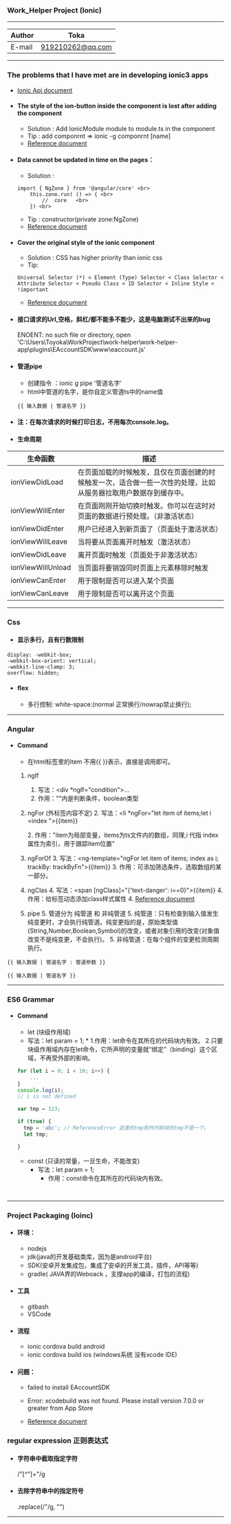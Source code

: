 ### Work_Helper Project (Ionic)

****
	
|Author|Toka|
|---|---
|E-mail|919210262@qq.com

****
	
### The problems that I have met are in developing ionic3 apps<br>
* [Ionic Api document](https://ionicframework.com/docs/api)<br>
* #### The style of the ion-button inside the component is lost after adding the component<br>	
	* Solution : Add IonicModule module to module.ts in the component<br>
	* Tip : add componrnt => ionic -g componrnt \[name\] <br>
	* [Reference document](https://www.jianshu.com/p/048f8a6c8952)<br>
	
* #### Data cannot be updated in time on the pages：
	* Solution : <br>
	```
	import { NgZone } from '@angular/core' <br>
		this.zone.run( () => { <br>
			//	core   <br>
		}) <br>
	```
	* Tip : constructor\(private zone:NgZone\)<br>
	* [Reference document](http://www.jason-z.com/post/30)<br>

* #### Cover the original style of the ionic component
	* Solution : CSS has higher priority than ionic css<br>
	* Tip:
	``` 
	Universal Selector (*) < Element (Type) Selector < Class Selector < Attribute Selector < Pseudo Class < ID Selector < Inline Style < !important 	
	```
	* [Reference document]()<br> 

* #### 接口请求的Url,空格，斜杠/都不能多不能少，这是电脑测试不出来的bug
	ENOENT: no such file or directory, open 'C:\Users\Toyoka\WorkProject\work-helper\work-helper-app\plugins\EAccountSDK\www\eaccount.js'

* #### 管道pipe 
	* 创建指令 ：ionic g pipe '管道名字'
	* html中管道的名字，是你自定义管道ts中的name值
	```
	{{ 输入数据 | 管道名字 }} 
	```
* #### 注：在每次请求的时候打印日志，不用每次console.log。
	
* #### 生命周期	
| 生命函数 | 描述 |
| ------------- | ----------- |
| ionViewDidLoad      | 在页面加载的时候触发，且仅在页面创建的时候触发一次，适合做一些一次性的处理，比如从服务器拉取用户数据存到缓存中。	|
| ionViewWillEnter    | 在页面刚刚开始切换时触发。你可以在这时对页面的数据进行预处理。（非激活状态）	|
| ionViewDidEnter     | 用户已经进入到新页面了（页面处于激活状态）	|
| ionViewWillLeave    | 当将要从页面离开时触发（激活状态）	|
| ionViewDidLeave     | 离开页面时触发（页面处于非激活状态）	|
| ionViewWillUnload   | 当页面将要销毁同时页面上元素移除时触发	|
| ionViewCanEnter     | 用于限制是否可以进入某个页面	|
| ionViewCanLeave     | 用于限制是否可以离开这个页面	|

****

### Css<br>
* #### 显示多行，且有行数限制
```
display: -webkit-box;
-webkit-box-orient: vertical;
-webkit-line-clamp: 3;
overflow: hidden;
```
* #### flex  
	* 多行控制: white-space:(normal 正常换行/nowrap禁止换行);
	
****

### Angular<br>
* #### Command
	* 在html标签里的item 不用{{ }}表示，直接是调用即可。
	1. ngIf
	   1. 写法：<div *ngIf="condition">...</div>
	   1. 作用：""内是判断条件，boolean类型

	2. ngFor (外标签内容不定) 
	   2. 写法：<li *ngFor="let item of items;let i =index ">{{item}}</li>
	   2. 作用："item为局部变量，items为ts文件内的数组，同理,i 代指 index属性为索引，用于跟踪item位置"
			
	3. ngForOf 
	   3. 写法：<ng-template="ngFor let item of items; index as i; trackBy: trackByFn">{{item}}</ng-template>
	   3. 作用：可添加筛选条件，选取数组的某一部分。
				
	4. ngClas 
	   4. 写法：<span [ngClass]="{'text-danger': i==0}">{{item}}</span>
	   4. 作用：给标签动态添加class样式属性
	   4. [Reference document](https://semlinker.com/ng-quick-start/)<br>
		  
	5. pipe 
	   5. 管道分为 纯管道 和 非纯管道
	      5. 纯管道：只有检查到输入值发生纯变更时，才会执行纯管道。纯变更指的是，原始类型值(String,Number,Boolean,Symbol)的改变，或者对象引用的改变(对象值改变不是纯变更，不会执行)。
	      5. 非纯管道：在每个组件的变更检测周期执行。
```
{{ 输入数据 | 管道名字 : 管道参数 }} 

{{ 输入数据 | 管道名字 }} 
```	
****

### ES6 Grammar<br>
* #### Command
	* let (块级作用域)
	* 写法：let param = 1;
			* 1.作用：let命令在其所在的代码块内有效。
			  2.只要块级作用域内存在let命令，它所声明的变量就“绑定”（binding）这个区域，不再受外部的影响。
	```javascript
	for (let i = 0; i < 10; i++) {
		...
	}
	console.log(i);
	// i is not defined
	
	var tmp = 123;

	if (true) {
	  tmp = 'abc'; // ReferenceError 这里的tmp和外代码块的tmp不是一个。
	  let tmp;

	}
	```
		
	* const (只读的常量，一旦生命，不能改变)
		* 写法：let param = 1;
			* 作用：const命令在其所在的代码块内有效。
	
	```javascript
		
	```

****

### Project Packaging (Ioinc) <br>
* #### 环境：
	*  nodejs
	*  jdk(java的开发基础类库，因为是android平台)
	*  SDK(安卓开发集成包，集成了安卓的开发工具，插件，API等等) 
	*  gradle( JAVA界的Weboack ，支撑app的编译，打包的流程) 
	
* #### 工具
	*  gitbash
	*  VSCode	
	
* #### 流程
	* ionic cordova build android 
	* ionic cordova build ios (windows系统 没有xcode IDE)
	
* #### 问题：
	* failed to install EAccountSDK
	* Error: xcodebuild was not found. Please install version 7.0.0 or greater from App Store
	
	* [Reference document](https://blog.csdn.net/qq_20264891/article/details/79319408)<br> 
	
###	regular expression  正则表达式<br>
* #### 字符串中截取指定字符
	/"[^"]+"/g   
* ####  去除字符串中的指定符号
	.replace(/\"/g, "")

****
 

	
	